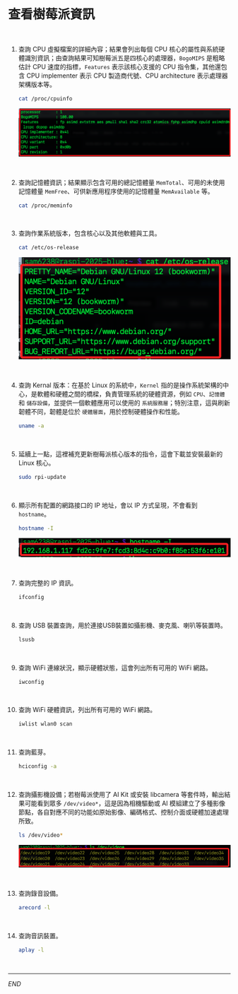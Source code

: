# 查看樹莓派資訊

<br>

1. 查詢 CPU 虛擬檔案的詳細內容；結果會列出每個 CPU 核心的屬性與系統硬體識別資訊；由查詢結果可知樹莓派五是四核心的處理器，`BogoMIPS` 是粗略估計 CPU 速度的指標，`Features` 表示該核心支援的 CPU 指令集，其他還包含 CPU implementer 表示 CPU 製造商代號、CPU architecture 表示處理器架構版本等。

    ```bash
    cat /proc/cpuinfo
    ```

    ![](images/img_51.png)

<br>

2. 查詢記憶體資訊；結果顯示包含可用的總記憶體量 `MemTotal`、可用的未使用記憶體量 `MemFree`、可供新應用程序使用的記憶體量 `MemAvailable` 等。

    ```bash
    cat /proc/meminfo
    ```

<br>

3. 查詢作業系統版本，包含核心以及其他軟體與工具。

    ```bash
    cat /etc/os-release
    ```

    ![](images/img_52.png)

<br>

4. 查詢 Kernal 版本：在基於 Linux 的系統中，`Kernel` 指的是操作系統架構的中心，是軟體和硬體之間的橋樑，負責管理系統的硬體資源，例如 `CPU`、`記憶體` 和 `儲存設備`，並提供一個軟體應用可以使用的 `系統服務層`；特別注意，這與刷新韌體不同，韌體是位於 `硬體層面`，用於控制硬體操作和性能。

    ```bash
    uname -a
    ```

<br>

5. 延續上一點，這裡補充更新樹莓派核心版本的指令，這會下載並安裝最新的 Linux 核心。

    ```bash
    sudo rpi-update
    ```

<br>

6. 顯示所有配置的網路接口的 IP 地址，會以 IP 方式呈現，不會看到 `hostname`。

    ```bash
    hostname -I
    ```

    ![](images/img_53.png)

<br>

7. 查詢完整的 IP 資訊。

    ```bash
    ifconfig
    ```

<br>

8. 查詢 USB 裝置查詢，用於連接USB裝置如攝影機、麥克風、喇叭等裝置時。

    ```bash
    lsusb
    ```

<br>

9. 查詢 WiFi 連線狀況，顯示硬體狀態，這會列出所有可用的 WiFi 網路。

    ```bash
    iwconfig
    ```

<br>

10. 查詢 WiFi 硬體資訊，列出所有可用的 WiFi 網路。

    ```bash
    iwlist wlan0 scan
    ```

<br>

11. 查詢藍芽。

    ```bash
    hciconfig -a
    ```

<br>

12. 查詢攝影機設備；若樹莓派使用了 AI Kit 或安裝 libcamera 等套件時，輸出結果可能看到眾多 `/dev/video*`，這是因為相機驅動或 AI 模組建立了多種影像節點，各自對應不同的功能如原始影像、編碼格式、控制介面或硬體加速處理所致。

    ```bash
    ls /dev/video*
    ```

    ![](images/img_54.png)

<br>

13. 查詢錄音設備。

    ```bash
    arecord -l
    ```

<br>

14. 查詢音訊裝置。

    ```bash
    aplay -l
    ```

<br>

___

_END_